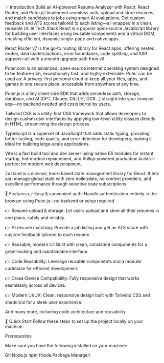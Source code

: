 ✨ Introduction
Build an AI-powered Resume Analyzer with React, React Router, and Puter.js! Implement seamless auth, upload and store resumes, and match candidates to jobs using smart AI evaluations. Get custom feedback and ATS scores tailored to each listing—all wrapped in a clean, reusable UI.
⚙️ Tech Stack
React is a popular open‑source JavaScript library for building user interfaces using reusable components and a virtual DOM, enabling efficient, dynamic single-page and native apps.

React Router v7 is the go‑to routing library for React apps, offering nested routes, data loaders/actions, error boundaries, code splitting, and SSR support—all with a smooth upgrade path from v6.

Puter.com is an advanced, open-source internet operating system designed to be feature-rich, exceptionally fast, and highly extensible. Puter can be used as: A privacy-first personal cloud to keep all your files, apps, and games in one secure place, accessible from anywhere at any time.

Puter.js is a tiny client‑side SDK that adds serverless auth, storage, database, and AI (GPT, Claude, DALL·E, OCR…) straight into your browser app—no backend needed and costs borne by users.

Tailwind CSS is a utility-first CSS framework that allows developers to design custom user interfaces by applying low-level utility classes directly in HTML, streamlining the design process.

TypeScript is a superset of JavaScript that adds static typing, providing better tooling, code quality, and error detection for developers, making it ideal for building large-scale applications.

Vite is a fast build tool and dev server using native ES modules for instant startup, hot‑module replacement, and Rollup‑powered production builds—perfect for modern web development.

Zustand is a minimal, hook-based state management library for React. It lets you manage global state with zero boilerplate, no context providers, and excellent performance through selective state subscriptions.

🔋 Features
👉 Easy & convenient auth: Handle authentication entirely in the browser using Puter.js—no backend or setup required.

👉 Resume upload & storage: Let users upload and store all their resumes in one place, safely and reliably.

👉 AI resume matching: Provide a job listing and get an ATS score with custom feedback tailored to each resume.

👉 Reusable, modern UI: Built with clean, consistent components for a great-looking and maintainable interface.

👉 Code Reusability: Leverage reusable components and a modular codebase for efficient development.

👉 Cross-Device Compatibility: Fully responsive design that works seamlessly across all devices.

👉 Modern UI/UX: Clean, responsive design built with Tailwind CSS and shadcn/ui for a sleek user experience.

And many more, including code architecture and reusability.

🤸 Quick Start
Follow these steps to set up the project locally on your machine.

Prerequisites

Make sure you have the following installed on your machine:

Git
Node.js
npm (Node Package Manager)
